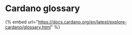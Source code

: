 # Cardano glossary

{% embed url="https://docs.cardano.org/en/latest/explore-cardano/glossary.html" %}



